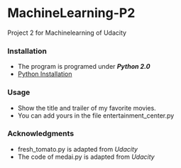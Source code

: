 # MachineLearning-P2
Project 2 for Machinelearning of Udacity
### Installation
- The program is programed under **_Python 2.0_**
- [Python Installation](https://www.python.org/ftp/python/2.7.14/python-2.7.14.msi)

### Usage
- Show the title and trailer of my favorite movies.
- You can add yours in the file entertainment_center.py

### Acknowledgments
- fresh_tomato.py is adapted from _Udacity_ 
- The code of medai.py is adapted from _Udacity_
